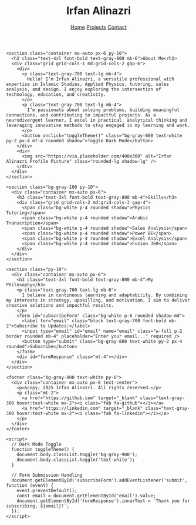 <!DOCTYPE html>
<html lang="en">
  <head>
    <meta charset="UTF-8" />
    <meta name="viewport" content="width=device-width, initial-scale=1.0" />
    <title>About Me - Irfan Alinazri</title>
    <script src="https://cdn.tailwindcss.com"></script>
    <link rel="stylesheet" href="https://cdnjs.cloudflare.com/ajax/libs/font-awesome/6.0.0-beta3/css/all.min.css" integrity="sha512-Fo3rlrZj/k7ujTnH2N2o33r5m14JWpHJph8HU6/3vl89v5k51FJg5Cef+xVSTCwq1rI5D07D4Myhht5Jp6Iw3Q==" crossorigin="anonymous" referrerpolicy="no-referrer" />
    <style>
      body {
        font-family: 'Inter', sans-serif;
      }
    </style>
  </head>
  <body class="bg-gray-50 font-sans leading-normal tracking-normal">
    <header class="bg-gray-800 text-white py-4">
      <div class="container mx-auto px-6 flex justify-between items-center">
        <h1 class="text-2xl font-bold">Irfan Alinazri</h1>
        <nav>
          <a href="index.html" class="text-white hover:text-gray-300 px-3">Home</a>
          <a href="projects.html" class="text-white hover:text-gray-300 px-3">Projects</a>
          <a href="contact.html" class="text-white hover:text-gray-300 px-3">Contact</a>
        </nav>
      </div>
    </header>

    <section class="container mx-auto px-6 py-10">
      <h2 class="text-4xl font-bold text-gray-800 mb-6">About Me</h2>
      <div class="grid grid-cols-1 md:grid-cols-2 gap-6">
        <div>
          <p class="text-gray-700 text-lg mb-4">
            Hello! I’m Irfan Alinazri, a versatile professional with expertise in Islamic Studies, Applied Physics, tutoring, sales analysis, and design. I enjoy exploring the intersection of technology, education, and creativity.
          </p>
          <p class="text-gray-700 text-lg mb-4">
            I’m passionate about solving problems, building meaningful connections, and contributing to impactful projects. As a neurodivergent learner, I excel in practical, analytical thinking and leveraging innovative methods to stay engaged in my learning and work.
          </p>
          <button onclick="toggleTheme()" class="bg-gray-800 text-white py-2 px-4 mt-4 rounded shadow">Toggle Dark Mode</button>
        </div>
        <div>
          <img src="https://via.placeholder.com/400x300" alt="Irfan Alinazri Profile Picture" class="rounded-lg shadow-lg" />
        </div>
      </div>
    </section>

    <section class="bg-gray-100 py-10">
      <div class="container mx-auto px-6">
        <h3 class="text-3xl font-bold text-gray-800 mb-4">Skills</h3>
        <div class="grid grid-cols-2 md:grid-cols-3 gap-4">
          <span class="bg-white p-4 rounded shadow">Physics Tutoring</span>
          <span class="bg-white p-4 rounded shadow">Arabic Transcription</span>
          <span class="bg-white p-4 rounded shadow">Sales Analysis</span>
          <span class="bg-white p-4 rounded shadow">Power BI</span>
          <span class="bg-white p-4 rounded shadow">Excel Analysis</span>
          <span class="bg-white p-4 rounded shadow">Fusion 360</span>
        </div>
      </div>
    </section>

    <section class="py-10">
      <div class="container mx-auto px-6">
        <h3 class="text-3xl font-bold text-gray-800 mb-4">My Philosophy</h3>
        <p class="text-gray-700 text-lg mb-6">
          I believe in continuous learning and adaptability. By combining my interests in strategy, upskilling, and motivation, I aim to deliver creative solutions and impactful results.
        </p>
        <form id="subscribeForm" class="bg-white p-6 rounded shadow-md">
          <label for="email" class="block text-gray-700 font-bold mb-2">Subscribe to Updates:</label>
          <input type="email" id="email" name="email" class="w-full p-2 border rounded mb-4" placeholder="Enter your email..." required />
          <button type="submit" class="bg-gray-800 text-white py-2 px-4 rounded">Subscribe</button>
        </form>
        <div id="formResponse" class="mt-4"></div>
      </div>
    </section>

    <footer class="bg-gray-800 text-white py-6">
      <div class="container mx-auto px-6 text-center">
        <p>&copy; 2025 Irfan Alinazri. All rights reserved.</p>
        <p class="mt-2">
          <a href="https://github.com" target="_blank" class="text-gray-300 hover:text-white mx-2"><i class="fab fa-github"></i></a>
          <a href="https://linkedin.com" target="_blank" class="text-gray-300 hover:text-white mx-2"><i class="fab fa-linkedin"></i></a>
        </p>
      </div>
    </footer>

    <script>
      // Dark Mode Toggle
      function toggleTheme() {
        document.body.classList.toggle('bg-gray-900');
        document.body.classList.toggle('text-white');
      }

      // Form Submission Handling
      document.getElementById('subscribeForm').addEventListener('submit', function (event) {
        event.preventDefault();
        const email = document.getElementById('email').value;
        document.getElementById('formResponse').innerText = `Thank you for subscribing, ${email}!`;
      });
    </script>
  </body>
</html>
